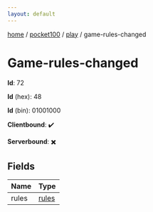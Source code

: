 ```yaml
---
layout: default
---
```


[home](/)  /  [pocket100](/protocol/pocket100)  /  [play](/protocol/pocket100/play)  /  game-rules-changed

# Game-rules-changed

**Id**: 72

**Id** (hex): 48

**Id** (bin): 01001000

**Clientbound**: ✔️

**Serverbound**: ✖️

## Fields

Name | Type
---|---
rules | [rules](/protocol/pocket100/arrays)

